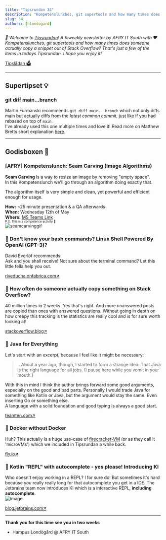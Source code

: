 ```yaml
---
title: "Tipsrundan 34"
description: "Kompetenslunches, git supertools and how many times does someone actually copy a snippet out of Stack Overflow? That's just a few of the items in todays Tipsrundan. I hope you enjoy it!"
slug: 34
authors: [hlondogard]
---
```

_👋 Welcome to [Tipsrundan](https://afry-south.github.io/tipsrundan/2021-05-04-tipsrundan-34/)! A biweekly newsletter by AFRY IT South with ❤️_  
_Kompetenslunches, git supertools and how many times does someone actually copy a snippet out of Stack Overflow? That's just a few of the items in todays Tipsrundan. I hope you enjoy it!_
<!--truncate-->

[Tipslådan 🗳](mailto:hampus.londogard@afry.com?subject=Tips)    

---
## Supertipset 💡
###         git diff main...branch

Martin Furmanski recommends `git diff main...branch` which not only diffs main but actually diffs from the _latest common commit_, just like if you had rebased on top of `main`.   
I've already used this one multiple times and love it! Read more on Matthew Bretts short explanation [here](https://matthew-brett.github.io/pydagogue/git_diff_dots.html).

---



## Godisboxen 🍭
        
### [AFRY]  Kompetenslunch: Seam Carving (Image Algorithms)

**Seam Carving** is a way to resize an image by removing "empty space".  
In this Kompetenslunch we'll go through an algorithm doing exactly that.

The algorithm itself is very simple and clean, yet powerful and efficient enough for usage.

**How:** ~25 minute presentation & a QA afterwards  
**When:** Wednesday 12th of May  
**Where:** [MS Teams Link](https://teams.microsoft.com/l/meetup-join/19%3ameeting_ZThkYTU4YjQtMDAzNC00NzczLTg0MDgtMTdiYmU3NzY2Mzkw%40thread.v2/0?context=%7b%22Tid%22%3a%2258af3eba-510e-4544-8cfd-85f5e0206382%22%2c%22Oid%22%3a%223c8ac053-b79d-4591-b946-b109a8a53bc0%22%7d)  
<sub><sup>P.S. This is a competence activity 🎉 </sup></sub>  
![seamcarvinggif](https://inst.eecs.berkeley.edu/~cs194-26/sp20/upload/files/projFinalAssigned/cs194-26-aea/left_death.gif)



### 🔀 Don't know your bash commands? Linux Shell Powered By OpenAI (GPT-3)?

David Everlöf recommends:   
Ask and you shall receive! Not sure about the terminal command? Let this little fella help you out.


[riveducha.onfabrica.com↗](https://riveducha.onfabrica.com/openai-powered-linux-shell)

### 🔀 How often do someone actually copy something on Stack Overflow?

40 million times in 2 weeks. Yes that's right. And more unanswered posts are copied than ones with answered questions. Without going in depth on how creepy this tracking is the statistics are really cool and is for sure worth looking at!

[stackoverflow.blog↗](https://stackoverflow.blog/2021/04/19/how-often-do-people-actually-copy-and-paste-from-stack-overflow-now-we-know/)

### 🎒 Java for Everything

Let's start with an excerpt, because I feel like it might be necessary:  
> .. About a year ago, though, I started to form a strange idea: That Java is the right language for all jobs. (I pause here while you vomit in your mouth.)   

With this in mind I think the author brings forward some good arguments, especially on the good and bad parts. Personally I would trade Java for something like Kotlin or Java, but the argument would stay the same. Even inserting Go or something else.   
A language with a solid foundation and good typing is always a good start.

[teamten.com↗](https://www.teamten.com/lawrence/writings/java-for-everything.html)

### 🎒 Docker without Docker

Huh? This actually is a huge use-case of [firecracker-VM](https://firecracker-microvm.github.io/) (or as they call it 'microVMs') which we included in Tipsrundan a while back.

[fly.io↗](https://fly.io/blog/docker-without-docker/)

### 🔀 Kotlin "REPL" with autocomplete - yes please! Introducing KI

Who doesn't enjoy working in a REPL? I for sure do! But sometimes it's hard because you really really long for that autocomplete you get in a IDE. The Jetbrains team now introduces KI which is a interactive REPL, **including autocomplete**.  
![image](https://blog.jetbrains.com/wp-content/uploads/2021/03/filter.gif)

[blog.jetbrains.com↗](https://blog.jetbrains.com/kotlin/2021/04/ki-the-next-interactive-shell-for-kotlin/)   

---

**Thank you for this time see you in two weeks**   
- Hampus Londögård @ AFRY IT South